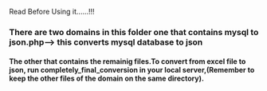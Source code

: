 Read Before Using it......!!!
<h3>
There are two domains in this folder one that contains <am>mysql to json.php</am>--> this converts mysql database to json </h1>
<h4>
The other that contains the remainig files.To convert from excel file to json, run completely_final_conversion in your local server,(Remember to keep the other files of the domain on the same directory).
</h4>
